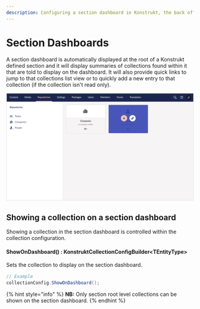 ```yaml
---
description: Configuring a section dashboard in Konstrukt, the back office UI builder for Umbraco.
---
```


# Section Dashboards

A section dashboard is automatically displayed at the root of a Konstrukt defined section and it will display summaries of collections found within it that are told to display on the dashboard. It will also provide quick links to jump to that collections list view or to quickly add a new entry to that collection (if the collection isn't read only). 

![Section Dashboard](../images/section_dashboard.png)

## Showing a collection on a section dashboard

Showing a collection in the section dashboard is controlled within the collection configuration.

#### **ShowOnDashboard() : KonstruktCollectionConfigBuilder&lt;TEntityType&gt;**

Sets the collection to display on the section dashboard.

````csharp
// Example
collectionConfig.ShowOnDashboard();
````

{% hint style="info" %}
**NB:** Only section root level collections can be shown on the section dashboard.
{% endhint %}